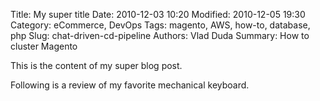 Title: My super title
Date: 2010-12-03 10:20
Modified: 2010-12-05 19:30
Category: eCommerce, DevOps
Tags: magento, AWS, how-to, database, php
Slug: chat-driven-cd-pipeline
Authors: Vlad Duda
Summary: How to cluster Magento

This is the content of my super blog post.

Following is a review of my favorite mechanical keyboard.
